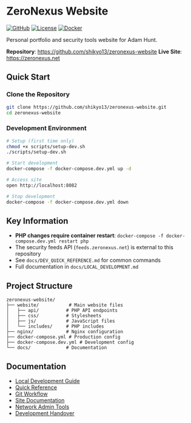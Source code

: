 # ZeroNexus Website

[![GitHub](https://img.shields.io/github/stars/shikyo13/zeronexus-website?style=social)](https://github.com/shikyo13/zeronexus-website)
[![License](https://img.shields.io/badge/license-MIT-blue)](LICENSE)
[![Docker](https://img.shields.io/badge/docker-ready-brightgreen)](https://docs.docker.com/)

Personal portfolio and security tools website for Adam Hunt.

**Repository**: https://github.com/shikyo13/zeronexus-website
**Live Site**: https://zeronexus.net

## Quick Start

### Clone the Repository

```bash
git clone https://github.com/shikyo13/zeronexus-website.git
cd zeronexus-website
```

### Development Environment

```bash
# Setup (first time only)
chmod +x scripts/setup-dev.sh
./scripts/setup-dev.sh

# Start development
docker-compose -f docker-compose.dev.yml up -d

# Access site
open http://localhost:8082

# Stop development
docker-compose -f docker-compose.dev.yml down
```

## Key Information

- **PHP changes require container restart**: `docker-compose -f docker-compose.dev.yml restart php`
- The security feeds API (`feeds.zeronexus.net`) is external to this repository
- See `docs/DEV_QUICK_REFERENCE.md` for common commands
- Full documentation in `docs/LOCAL_DEVELOPMENT.md`

## Project Structure

```
zeronexus-website/
├── website/           # Main website files
│   ├── api/          # PHP API endpoints
│   ├── css/          # Stylesheets
│   ├── js/           # JavaScript files
│   └── includes/     # PHP includes
├── nginx/            # Nginx configuration
├── docker-compose.yml # Production config
├── docker-compose.dev.yml # Development config
└── docs/             # Documentation
```

## Documentation

- [Local Development Guide](docs/LOCAL_DEVELOPMENT.md)
- [Quick Reference](docs/DEV_QUICK_REFERENCE.md)
- [Git Workflow](docs/GIT_WORKFLOW.md)
- [Site Documentation](docs/SITE_DOCUMENTATION.md)
- [Network Admin Tools](docs/NETWORK_ADMIN_TOOLS.md)
- [Development Handover](docs/HANDOVER.md)